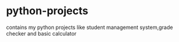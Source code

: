 # python-projects
contains my python projects like student management system,grade checker and basic calculator
